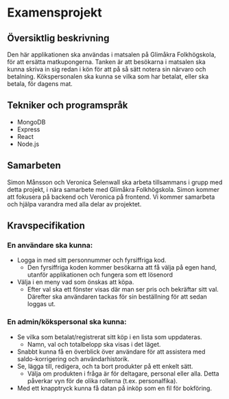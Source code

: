 # Examensprojekt

## Översiktlig beskrivning
Den här applikationen ska användas i matsalen på Glimåkra Folkhögskola, för att ersätta matkupongerna. Tanken är att besökarna i matsalen ska kunna skriva in sig redan i kön för att på så sätt notera sin närvaro och betalning. Kökspersonalen ska kunna se vilka som har betalat, eller ska betala, för dagens mat.

## Tekniker och programspråk
- MongoDB
- Express
- React
- Node.js

## Samarbeten
Simon Månsson och Veronica Selenwall ska arbeta tillsammans i grupp med detta projekt, i nära samarbete med Glimåkra Folkhögskola. Simon kommer att fokusera på backend och Veronica på frontend. Vi kommer samarbeta och hjälpa varandra med alla delar av projektet.

## Kravspecifikation
### En användare ska kunna:
- Logga in med sitt personnummer och fyrsiffriga kod.
   - Den fyrsiffriga koden kommer besökarna att få välja på egen hand, utanför applikationen och fungera som ett lösenord
- Välja i en meny vad som önskas att köpa.
   - Efter val ska ett fönster visas där man ser pris och bekräftar sitt val. Därefter ska användaren tackas för sin beställning för att sedan loggas ut.

### En admin/kökspersonal ska kunna:
- Se vilka som betalat/registrerat sitt köp i en lista som uppdateras.
   - Namn, val och totalbelopp ska visas i det läget.
- Snabbt kunna få en överblick över användare för att assistera med saldo-korrigering och användarhistorik.
- Se, lägga till, redigera, och ta bort produkter på ett enkelt sätt.
   - Välja om produkten i fråga är för deltagare, personal eller alla. Detta påverkar vyn för de olika rollerna (t.ex. personalfika). 
- Med ett knapptryck kunna få datan på inköp som en fil för bokföring. 
